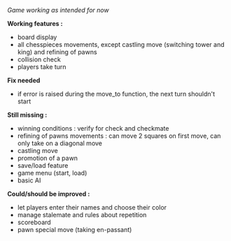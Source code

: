 *Game working as intended for now*

**Working features :**
- board display
- all chesspieces movements, except castling move (switching tower and king) and refining of pawns
- collision check
- players take turn

**Fix needed**
- if error is raised during the move_to function, the next turn shouldn't start 

**Still missing :**
- winning conditions : verify for check and checkmate
- refining of pawns movements : can move 2 squares on first move, can only take on a diagonal move
- castling move
- promotion of a pawn
- save/load feature
- game menu (start, load)
- basic AI

**Could/should be improved :**
- let players enter their names and choose their color
- manage stalemate and rules about repetition
- scoreboard
- pawn special move (taking en-passant)
